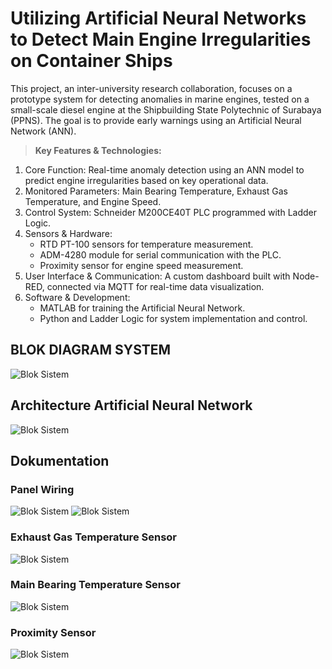 # Utilizing Artificial Neural Networks to Detect Main Engine Irregularities on Container Ships
This project, an inter-university research collaboration, focuses on a prototype system for detecting anomalies in marine engines, tested on a small-scale diesel engine at the Shipbuilding State Polytechnic of Surabaya (PPNS). The goal is to provide early warnings using an Artificial Neural Network (ANN).

> **Key Features & Technologies:**
1. Core Function: Real-time anomaly detection using an ANN model to predict engine irregularities based on key operational data.
2. Monitored Parameters: Main Bearing Temperature, Exhaust Gas Temperature, and Engine Speed.
3. Control System: Schneider M200CE40T PLC programmed with Ladder Logic.
4. Sensors & Hardware:
   * RTD PT-100 sensors for temperature measurement.
   * ADM-4280 module for serial communication with the PLC.
   * Proximity sensor for engine speed measurement.
6. User Interface & Communication: A custom dashboard built with Node-RED, connected via MQTT for real-time data visualization.
7. Software & Development:
   - MATLAB for training the Artificial Neural Network.
   - Python and Ladder Logic for system implementation and control.


## BLOK DIAGRAM SYSTEM
![Blok Sistem](/Assets/IMG_6.jpg)

## Architecture Artificial Neural Network
![Blok Sistem](/Assets/IMG_8.jpg)

## Dokumentation
### Panel Wiring
![Blok Sistem](/Assets/IMG_1.jpg)
![Blok Sistem](/Assets/IMG_5.jpg)
### Exhaust Gas Temperature Sensor
![Blok Sistem](/Assets/IMG_2.jpg)
### Main Bearing Temperature Sensor
![Blok Sistem](/Assets/IMG_4.jpg)
### Proximity Sensor
![Blok Sistem](/Assets/IMG_3.jpg)




 
